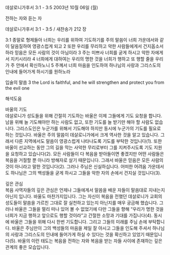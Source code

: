 데살로니가후서 3:1 - 3:5 
2003년 10월 06일 (월)

전하는 자와 듣는 자



데살로니가후서 3:1 - 3:5 / 새찬송가 212 장


3:1 종말로 형제들아 너희는 우리를 위하여 기도하기를 주의 말씀이 너희 가운데서와 같이 달음질하여 영광스럽게 되고
2 또한 우리를 무리하고 악한 사람들에게서 건지옵소서 하라 믿음은 모든 사람의 것이 아님이라
3 주는 미쁘사 너희를 굳게 하시고 악한 자에게서 지키시리라
4 너희에게 대하여는 우리의 명한 것을 너희가 행하고 또 행할 줄을 우리가 주 안에서 확신하노니
5 주께서 너희 마음을 인도하여 하나님의 사랑과 그리스도의 인내에 들어가게 하시기를 원하노라

입술의 말씀
3 the Lord is faithful, and he will strengthen and protect you from the evil one

해석도움





바울의 기도  
데살로니가 성도들을 위해 간절히 기도하는 바울은 이제 그들에게 기도 요청을 합니다. 남을 위해 늘 기도해야만 하는 사람도 없고, 또한 기도를 늘 받기만 해야 할 사람도 없습니다. 그리스도인은 누군가를 위해서 기도해야 하지만 동시에 누군가의 기도를 필요로 하는 것입니다. 바울은 주의 말씀이 데살로니가에서 크게 역사한 것을 알고 있습니다. 그래서 다른 지역에서도 말씀이 영광스럽게 나타나도록 기도를 부탁한 것입니다(1). 또한 바울이 선교하는 동안 그의 길을 막는 사악한 무리로부터 그를 지켜주시도록 기도 지원을 요청하고 있습니다(2). 모든 사람들이 다 복음을 받아들이면 좋겠지만 어떤 사람들은 복음을 거절할 뿐 아니라 방해자로 살기 때문입니다. 그래서 바울은 믿음은 모든 사람의 것이 아니라고 말한 것입니다(2). 그러나 주님은 신실하십니다. 어떠한 어려움 가운데서도 하나님은 그의 백성들을 굳게 하시고 그들을 악한 자의 손에서 건지실 것입니다(3). 

깊은 관심  
복음 사역자들의 깊은 관심은 언제나 그들에게서 말씀을 배운 자들이 말씀대로 지내는지 아닌지 입니다. 바울도 마찬가지입니다. 그는 자신이 복음을 전했던 데살로니가 교회의 성도들이  말씀을 가르친 그대로 잘 실천하고 있는지 아닌지를 매우 궁금해 했습니다. 그러나 바울은 그들을 멀리 떠나 있어 볼 수 없었기에 다만 그들을 향해 “우리가 명한 것을 너희가 지금 행하고 앞으로도 행할 것이라”고 간절한 소망과 기대를 가집니다(4). 동시에 바울은 그들을 위해 다시 한번 기도합니다. 그리고 그들의 미래를 주님 손에 부탁합니다. 바울은 주님만이 그의 백성들의 마음을 제일 잘 아시고 그들을 인도해 주셔서 하나님의 사랑과 그리스도의 인내에 들어가게 하실 수 있다는 것을 확신하고 있었기 때문입니다(5). 바울의 이런 태도는 복음을 전하는 자와 복음을 받는 자들 사이에 존재하는 깊은 관계의 좋은 모습입니다.